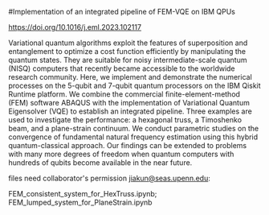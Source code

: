 #Implementation of an integrated pipeline of FEM-VQE on IBM QPUs

https://doi.org/10.1016/j.eml.2023.102117

Variational quantum algorithms exploit the features of superposition and entanglement to optimize a cost function efficiently by manipulating the quantum states. They are suitable for noisy intermediate-scale quantum (NISQ) computers that recently became accessible to the worldwide research community. Here, we implement and demonstrate the numerical processes on the 5-qubit and 7-qubit quantum processors on the IBM Qiskit Runtime platform. We combine the commercial finite-element-method (FEM) software ABAQUS with the implementation of Variational Quantum Eigensolver (VQE) to establish an integrated pipeline. Three examples are used to investigate the performance: a hexagonal truss, a Timoshenko beam, and a plane-strain continuum. We conduct parametric studies on the convergence of fundamental natural frequency estimation using this hybrid quantum-classical approach. Our findings can be extended to problems with many more degrees of freedom when quantum computers with hundreds of qubits become available in the near future.

files need collaborator's permission jiakun@seas.upenn.edu:

FEM_consistent_system_for_HexTruss.ipynb;
FEM_lumped_system_for_PlaneStrain.ipynb
